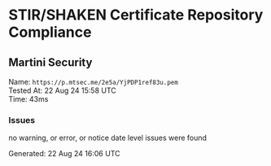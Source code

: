 # STIR/SHAKEN Certificate Repository Compliance

## Martini Security

Name: `https://p.mtsec.me/2e5a/YjPDP1ref83u.pem`\
Tested At: 22 Aug 24 15:58 UTC\
Time: 43ms

### Issues

no warning, or error, or notice date level issues were found

Generated: 22 Aug 24 16:06 UTC